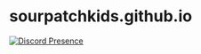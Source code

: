 # sourpatchkids.github.io
[![Discord Presence](https://lanyard.cnrad.dev/api/:926508334855622726)](https://discord.com/users/:926508334855622726)
